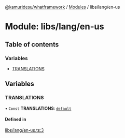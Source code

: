 [@kamuridesu/whatframework](../README.md) / [Modules](../modules.md) / libs/lang/en-us

# Module: libs/lang/en-us

## Table of contents

### Variables

- [TRANSLATIONS](libs_lang_en_us.md#translations)

## Variables

### TRANSLATIONS

• `Const` **TRANSLATIONS**: [`default`](../interfaces/libs_lang_interface.default.md)

#### Defined in

[libs/lang/en-us.ts:3](https://github.com/kamuridesu/WhatFramework/blob/2f7579d/libs/lang/en-us.ts#L3)
